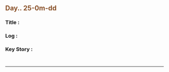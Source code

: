 ## <font color = #895129> Day.. 25-0m-dd </font>

### Title :

### Log :

### Key Story :

```


```

---

<!-- ///////////////////////////////////////////////////////////////////////////////////// -->
